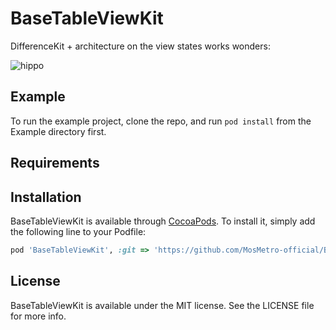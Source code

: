# BaseTableViewKit

DifferenceKit + architecture on the view states works wonders: 

![hippo](https://media.giphy.com/media/Q13i7co9erkCg4CG84/giphy.gif)

## Example

To run the example project, clone the repo, and run `pod install` from the Example directory first.

## Requirements

## Installation

BaseTableViewKit is available through [CocoaPods](https://cocoapods.org). To install
it, simply add the following line to your Podfile:

```ruby
pod 'BaseTableViewKit', :git => 'https://github.com/MosMetro-official/BaseTableViewKit'
```

## License

BaseTableViewKit is available under the MIT license. See the LICENSE file for more info.

